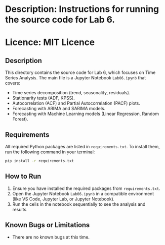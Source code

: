 # Description: Instructions for running the source code for Lab 6.
# Licence: MIT Licence

## Description
This directory contains the source code for Lab 6, which focuses on Time Series Analysis. The main file is a Jupyter Notebook `Lab06.ipynb` that covers:
- Time series decomposition (trend, seasonality, residuals).
- Stationarity tests (ADF, KPSS).
- Autocorrelation (ACF) and Partial Autocorrelation (PACF) plots.
- Forecasting with ARIMA and SARIMA models.
- Forecasting with Machine Learning models (Linear Regression, Random Forest).

## Requirements
All required Python packages are listed in `requirements.txt`. To install them, run the following command in your terminal:
```bash
pip install -r requirements.txt
```

## How to Run
1.  Ensure you have installed the required packages from `requirements.txt`.
2.  Open the Jupyter Notebook `Lab06.ipynb` in a compatible environment (like VS Code, Jupyter Lab, or Jupyter Notebook).
3.  Run the cells in the notebook sequentially to see the analysis and results.

## Known Bugs or Limitations
- There are no known bugs at this time.


````